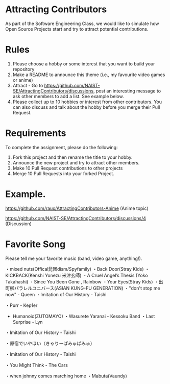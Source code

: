 # Attracting Contributors
As part of the Software Engineering Class, we would like to simulate how Open Source Projects start and try to attract potential contributions.

# Rules

1. Please choose a hobby or some interest that you want to build your repository
2. Make a README to announce this theme (i.e., my favourite video games or anime)
3. Attract - Go to https://github.com/NAIST-SE/AttractingContributors/discussions, post an interesting message to ask other members to add a list. See example below.
4. Please collect up to 10 hobbies or interest from other contributors. You can also discuss and talk about the hobby before you merge their Pull Request.

# Requirements
To complete the assignment, please do the following:
1. Fork this project and then rename the title to your hobby. 
2. Announce the new project and try to attract other members.
3. Make 10 Pull Request contributions to other projects
4. Merge 10 Pull Requests into your forked Project.

# Example. 
https://github.com/raux/AttractingContributors-Anime (Anime topic)

https://github.com/NAIST-SE/AttractingContributors/discussions/4 (Discussion)

# Favorite Song
Please tell me your favorite music (band, video game, anything!).

・mixed nuts(Offical髭団dism/Spyfamily)
・Back Door(Stray Kids)
・KICKBACK(Kenshi Yonezu  米津玄師)
・A Cruel Angel’s Thesis (Yoko Takahashi) 
・Since You Been Gone , Rainbow
・Your Eyes(Stray Kids)
・出町柳パラレルユニバース(ASIAN KUNG-FU GENERATION)
・"don't stop me now" - Queen
・Imitation of Our History - Taishi

・Purr - Kep1er

- Humanoid(ZUTOMAYO)
・Wasurete Yaranai - Kessoku Band
・Last Surprise - Lyn

・Imitation of Our History - Taishi


・原宿でいやほい（きゃりーぱみゅぱみゅ）

・Imitation of Our History - Taishi

・You Might Think - The Cars

・when johnny comes marching home
・Mabuta(Vaundy)


